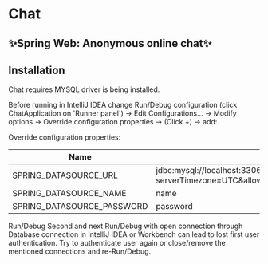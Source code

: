 # Chat
## ✨Spring Web: Anonymous online chat✨

## Installation

Chat requires MYSQL driver is being installed.

Before running in IntelliJ IDEA change Run/Debug configuration (click ChatApplication on 'Runner panel') -> Edit Configurations... -> Modify options -> Override configuration properties -> (Click +) -> add:

Override configuration properties:

| Name                       | Value (for example)                                                                                                                         |
|----------------------------|---------------------------------------------------------------------------------------------------------------------------------|
| SPRING_DATASOURCE_URL      | jdbc:mysql://localhost:3306/chat?serverTimezone=UTC&allowPublicKeyRetrieval=true&useSSL=false&createDatabaseIfNotExist=true
| SPRING_DATASOURCE_NAME     | name                                                                                                                            
| SPRING_DATASOURCE_PASSWORD | password                                                                                                                            

Run/Debug
Second and next Run/Debug with open connection through Database connection in IntelliJ IDEA or Workbench can lead to lost first user authentication. Try to authenticate user again or close/remove the mentioned connections and re-Run/Debug.

